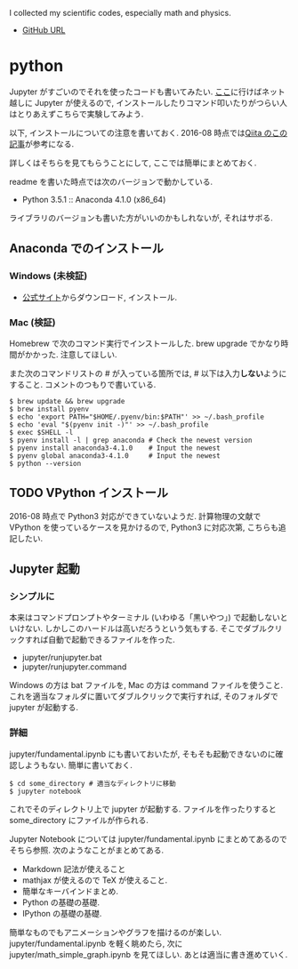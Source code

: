 I collected my scientific codes, especially math and physics.

- [GitHub URL](https://github.com/phasetr/mathcodes)

# python

Jupyter がすごいのでそれを使ったコードも書いてみたい.
[ここ](https://try.jupyter.org/)に行けばネット越しに Jupyter が使えるので,
インストールしたりコマンド叩いたりがつらい人はとりあえずこちらで実験してみよう.

以下, インストールについての注意を書いておく.
2016-08 時点では[Qiita のこの記事](http://qiita.com/y__sama/items/5b62d31cb7e6ed50f02c)が参考になる.

詳しくはそちらを見てもらうことにして,
ここでは簡単にまとめておく.

readme を書いた時点では次のバージョンで動かしている.

- Python 3.5.1 :: Anaconda 4.1.0 (x86_64)

ライブラリのバージョンも書いた方がいいのかもしれないが,
それはサボる.

## Anaconda でのインストール

### Windows (未検証)

- [公式サイト](https://www.continuum.io/downloads#_windows)からダウンロード, インストール.

### Mac (検証)

Homebrew で次のコマンド実行でインストールした.
brew upgrade でかなり時間がかかった.
注意してほしい.

また次のコマンドリストの # が入っている箇所では, # 以下は入力**しない**ようにすること.
コメントのつもりで書いている.

~~~~
$ brew update && brew upgrade
$ brew install pyenv
$ echo 'export PATH="$HOME/.pyenv/bin:$PATH"' >> ~/.bash_profile
$ echo 'eval "$(pyenv init -)"' >> ~/.bash_profile
$ exec $SHELL -l
$ pyenv install -l | grep anaconda # Check the newest version
$ pyenv install anaconda3-4.1.0    # Input the newest
$ pyenv global anaconda3-4.1.0     # Input the newest
$ python --version
~~~~

## TODO VPython インストール

2016-08 時点で Python3 対応ができていないようだ.
計算物理の文献で VPython を使っているケースを見かけるので,
Python3 に対応次第, こちらも追記したい.

## Jupyter 起動
### シンプルに

本来はコマンドプロンプトやターミナル (いわゆる「黒いやつ」) で起動しないといけない.
しかしこのハードルは高いだろうという気もする.
そこでダブルクリックすれば自動で起動できるファイルを作った.

- jupyter/runjupyter.bat
- jupyter/runjupyter.command

Windows の方は bat ファイルを,
Mac の方は command ファイルを使うこと.
これを適当なフォルダに置いてダブルクリックで実行すれば,
そのフォルダで jupyter が起動する.

### 詳細

jupyter/fundamental.ipynb にも書いておいたが,
そもそも起動できないのに確認しようもない.
簡単に書いておく.

~~~~
$ cd some_directory # 適当なディレクトリに移動
$ jupyter notebook
~~~~

これでそのディレクトリ上で jupyter が起動する.
ファイルを作ったりすると some_directory にファイルが作られる.

Jupyter Notebook については jupyter/fundamental.ipynb にまとめてあるのでそちら参照.
次のようなことがまとめてある.

- Markdown 記法が使えること
- mathjax が使えるので TeX が使えること.
- 簡単なキーバインドまとめ.
- Python の基礎の基礎.
- IPython の基礎の基礎.

簡単なものでもアニメーションやグラフを描けるのが楽しい.
jupyter/fundamental.ipynb を軽く眺めたら,
次に jupyter/math_simple_graph.ipynb を見てほしい.
あとは適当に書き進めていく.
